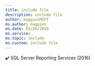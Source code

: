 ```yaml
---
title: include file
description: include file
author: maggiesMSFT
ms.author: maggies
ms.date: 03/26/2018
ms.service:
ms.topic: include
ms.custom: include file
---
```



✔️ SQL Server Reporting Services (2016)